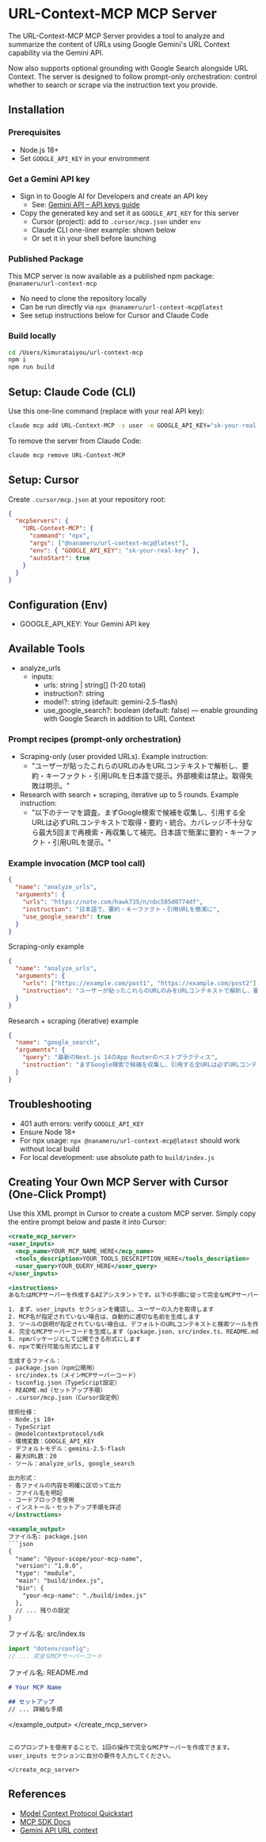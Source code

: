 # URL-Context-MCP MCP Server

The URL-Context-MCP MCP Server provides a tool to analyze and summarize the content of URLs using Google Gemini's URL Context capability via the Gemini API.

Now also supports optional grounding with Google Search alongside URL Context. The server is designed to follow prompt-only orchestration: control whether to search or scrape via the instruction text you provide.

## Installation

### Prerequisites
- Node.js 18+
- Set `GOOGLE_API_KEY` in your environment

### Get a Gemini API key
- Sign in to Google AI for Developers and create an API key
  - See: [Gemini API – API keys guide](https://ai.google.dev/gemini-api/docs/api-key)
- Copy the generated key and set it as `GOOGLE_API_KEY` for this server
  - Cursor (project): add to `.cursor/mcp.json` under `env`
  - Claude CLI one-liner example: shown below
  - Or set it in your shell before launching

### Published Package
This MCP server is now available as a published npm package: `@nanameru/url-context-mcp`
- No need to clone the repository locally
- Can be run directly via `npx @nanameru/url-context-mcp@latest`
- See setup instructions below for Cursor and Claude Code

### Build locally
```bash
cd /Users/kimurataiyou/url-context-mcp
npm i
npm run build
```

## Setup: Claude Code (CLI)
Use this one-line command (replace with your real API key):
```bash
claude mcp add URL-Context-MCP -s user -e GOOGLE_API_KEY="sk-your-real-key" -- npx @nanameru/url-context-mcp@latest
```
To remove the server from Claude Code:
```bash
claude mcp remove URL-Context-MCP
```

## Setup: Cursor
Create `.cursor/mcp.json` at your repository root:
```json
{
  "mcpServers": {
    "URL-Context-MCP": {
      "command": "npx",
      "args": ["@nanameru/url-context-mcp@latest"],
      "env": { "GOOGLE_API_KEY": "sk-your-real-key" },
      "autoStart": true
    }
  }
}
```

## Configuration (Env)
- GOOGLE_API_KEY: Your Gemini API key

## Available Tools
- analyze_urls
  - inputs:
    - urls: string | string[] (1-20 total)
    - instruction?: string
    - model?: string (default: gemini-2.5-flash)
    - use_google_search?: boolean (default: false) — enable grounding with Google Search in addition to URL Context

### Prompt recipes (prompt-only orchestration)
- Scraping-only (user provided URLs). Example instruction:
  - "ユーザーが貼ったこれらのURLのみをURLコンテキストで解析し、要約・キーファクト・引用URLを日本語で提示。外部検索は禁止。取得失敗は明示。"
- Research with search + scraping, iterative up to 5 rounds. Example instruction:
  - "以下のテーマを調査。まずGoogle検索で候補を収集し、引用する全URLは必ずURLコンテキストで取得・要約・統合。カバレッジ不十分なら最大5回まで再検索・再収集して補完。日本語で簡潔に要約・キーファクト・引用URLを提示。"

### Example invocation (MCP tool call)

```json
{
  "name": "analyze_urls",
  "arguments": {
    "urls": "https://note.com/hawk735/n/nbc585d0774df",
    "instruction": "日本語で、要約・キーファクト・引用URLを簡潔に",
    "use_google_search": true
  }
}
```

Scraping-only example
```json
{
  "name": "analyze_urls",
  "arguments": {
    "urls": ["https://example.com/post1", "https://example.com/post2"],
    "instruction": "ユーザーが貼ったこれらのURLのみをURLコンテキストで解析し、要約・キーファクト・引用URLを日本語で提示。外部検索は禁止。取得失敗は明示。"
  }
}
```

Research + scraping (iterative) example
```json
{
  "name": "google_search",
  "arguments": {
    "query": "最新のNext.js 14のApp Routerのベストプラクティス",
    "instruction": "まずGoogle検索で候補を収集し、引用する全URLは必ずURLコンテキストで取得・要約・統合。カバレッジ不十分なら最大5回まで再検索・再収集して補完。日本語で簡潔に要約・キーファクト・引用URLを提示。"
  }
}
```

## Troubleshooting
- 401 auth errors: verify `GOOGLE_API_KEY`
- Ensure Node 18+
- For npx usage: `npx @nanameru/url-context-mcp@latest` should work without local build
- For local development: use absolute path to `build/index.js`

## Creating Your Own MCP Server with Cursor (One-Click Prompt)

Use this XML prompt in Cursor to create a custom MCP server. Simply copy the entire prompt below and paste it into Cursor:

```xml
<create_mcp_server>
<user_inputs>
  <mcp_name>YOUR_MCP_NAME_HERE</mcp_name>
  <tools_description>YOUR_TOOLS_DESCRIPTION_HERE</tools_description>
  <user_query>YOUR_QUERY_HERE</user_query>
</user_inputs>

<instructions>
あなたはMCPサーバーを作成するAIアシスタントです。以下の手順に従って完全なMCPサーバーを生成してください：

1. まず、user_inputs セクションを確認し、ユーザーの入力を取得します
2. MCP名が指定されていない場合は、自動的に適切な名前を生成します
3. ツールの説明が指定されていない場合は、デフォルトのURLコンテキストと検索ツールを作成します
4. 完全なMCPサーバーコードを生成します（package.json、src/index.ts、README.mdを含む）
5. npmパッケージとして公開できる形式にします
6. npxで実行可能な形式にします

生成するファイル：
- package.json（npm公開用）
- src/index.ts（メインMCPサーバーコード）
- tsconfig.json（TypeScript設定）
- README.md（セットアップ手順）
- .cursor/mcp.json（Cursor設定例）

技術仕様：
- Node.js 18+
- TypeScript
- @modelcontextprotocol/sdk
- 環境変数：GOOGLE_API_KEY
- デフォルトモデル：gemini-2.5-flash
- 最大URL数：20
- ツール：analyze_urls, google_search

出力形式：
- 各ファイルの内容を明確に区切って出力
- ファイル名を明記
- コードブロックを使用
- インストール・セットアップ手順を詳述
</instructions>

<example_output>
ファイル名: package.json
```json
{
  "name": "@your-scope/your-mcp-name",
  "version": "1.0.0",
  "type": "module",
  "main": "build/index.js",
  "bin": {
    "your-mcp-name": "./build/index.js"
  },
  // ... 残りの設定
}
```

ファイル名: src/index.ts
```typescript
import "dotenv/config";
// ... 完全なMCPサーバーコード
```

ファイル名: README.md
```markdown
# Your MCP Name

## セットアップ
// ... 詳細な手順
```
</example_output>
</create_mcp_server>
```

このプロンプトを使用することで、1回の操作で完全なMCPサーバーを作成できます。user_inputs セクションに自分の要件を入力してください。

</create_mcp_server>
```

## References
- [Model Context Protocol Quickstart](https://modelcontextprotocol.io/quickstart/server)
- [MCP SDK Docs](https://modelcontextprotocol.io/docs/sdk)
- [Gemini API URL context](https://ai.google.dev/gemini-api/docs/url-context)
